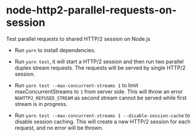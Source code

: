 # node-http2-parallel-requests-on-session

Test parallel requests to shared HTTP/2 session on Node.js

- Run `yarn` to install dependencies.

- Run `yarn test`, it will start a HTTP/2 session and then run two parallel
  duplex stream requests. The requests will be served by single HTTP/2 session.

- Run `yarn test --max-concurrent-streams 1` to limit maxConcurrentStreams
  to `1` from server side. This will throw an error `NGHTTP2_REFUSED_STREAM`
  as second stream cannot be served while first stream is in progress.

- Run `yarn test --max-concurrent-streams 1 --disable-session-cache` to disable
  session caching. This will create a new HTTP/2 session for each request, and
  no error will be thrown.

